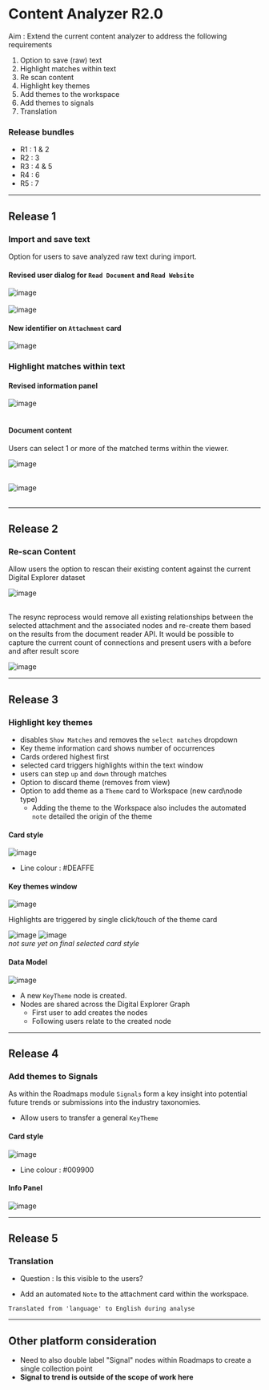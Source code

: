 # Content Analyzer R2.0

Aim : Extend the current content analyzer to address the following requirements

1. Option to save (raw) text
2. Highlight matches within text
3. Re scan content
4. Highlight key themes
5. Add themes to the workspace
6. Add themes to signals
7. Translation 


### Release bundles

- R1 : 1 & 2
- R2 : 3
- R3 : 4 & 5
- R4 : 6
- R5 : 7


----

## Release 1 

### **Import and save text**

Option for users to save analyzed raw text during import.
<br>

#### Revised user dialog for `Read Document` and `Read Website`

![image](images/readDocument.png)<br><br>
![image](images/readWebpage.png)<br>

#### New identifier on `Attachment` card

![image](images/documentCard.png)<br>


### **Highlight matches within text**

#### Revised information panel
![image](images/documentInfoPanel.png)<br><br>

#### Document content 

Users can select 1 or more of the matched terms within the viewer.

![image](images/itemSelection.png)<br><br>

![image](images/documentViewer.png)<br><br>


----

## Release 2
### **Re-scan Content**

Allow users the option to rescan their existing content against the current Digital Explorer dataset

![image](images/documentView.ReSync.png)<br><br>

The resync reprocess would remove all existing relationships between the selected attachment and the associated nodes and re-create them based on the results from the document reader API.  It would be possible to capture the current count of connections and present users with a before and after result score

![image](images/SyncResults.png)<br>



----

## Release 3
### **Highlight key themes**

- disables `Show Matches` and removes the `select matches` dropdown
- Key theme information card shows number of occurrences
- Cards ordered highest first
- selected card triggers highlights within the text window
- users can step `up` and `down` through matches
- Option to discard theme (removes from view)
- Option to add theme as a `Theme` card to Workspace (new card\node type)
  - Adding the theme to the Workspace also includes the automated `note` detailed the origin of the theme


#### Card style
![image](images/ThemeCard.png)<br>

- Line colour : #DEAFFE

#### Key themes window

![image](images/KeyThemes.png)<br>

Highlights are triggered by single click/touch of the theme card<br>

![image](images/State1.gif) ![image](images/State2.gif)<br>
_not sure yet on final selected card style_


#### Data Model

![image](images/datamodel.png)<br>

- A new `KeyTheme` node is created.
- Nodes are shared across the Digital Explorer Graph
  - First user to add creates the nodes
  - Following users relate to the created node


----

## Release 4
### **Add themes to Signals**

As within the Roadmaps module `Signals` form a key insight into potential future trends or submissions into the industry taxonomies.

- Allow users to transfer a general `KeyTheme` 

#### Card style
![image](images/Signal.png)<br>

- Line colour : #009900

#### Info Panel

![image](images/ThemePanel.png)<br>


----

## Release 5
### **Translation**

- Question : Is this visible to the users?

- Add an automated `Note` to the attachment card within the workspace.

`Translated from 'language' to English during analyse`





----


## Other platform consideration

- Need to also double label "Signal" nodes within Roadmaps to create a single collection point
- **Signal to trend is outside of the scope of work here**


